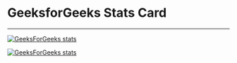 # GeeksforGeeks Stats Card

---

[![GeeksForGeeks stats](https://gfgstatscard.vercel.app/itsmanhy69>)](https://www.geeksforgeeks.org/user/itsmanhy69/)

[![GeeksForGeeks stats](https://gfgstatscard.vercel.app/itsmanhy69)](https://www.geeksforgeeks.org/user/itsmanhy69/)



<!-- GFG_STATS_START -->
<!-- GFG_STATS_END -->
